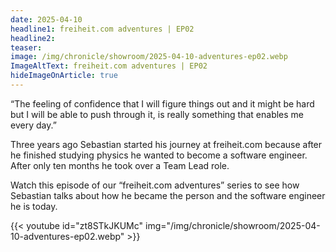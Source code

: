 ```yaml
---
date: 2025-04-10
headline1: freiheit.com adventures | EP02
headline2:
teaser:
image: /img/chronicle/showroom/2025-04-10-adventures-ep02.webp
ImageAltText: freiheit.com adventures | EP02
hideImageOnArticle: true
---
```


“The feeling of confidence that I will figure things out and it might be hard but I will be able to push through it, is really something that enables me every day.”

Three years ago Sebastian started his journey at freiheit.com because after he finished studying physics he wanted to become a software engineer. After only ten months he took over a Team Lead role.

Watch this episode of our “freiheit.com adventures” series to see how Sebastian talks about how he became the person and the software engineer he is today.

{{< youtube id="zt8STkJKUMc" img="/img/chronicle/showroom/2025-04-10-adventures-ep02.webp" >}}
